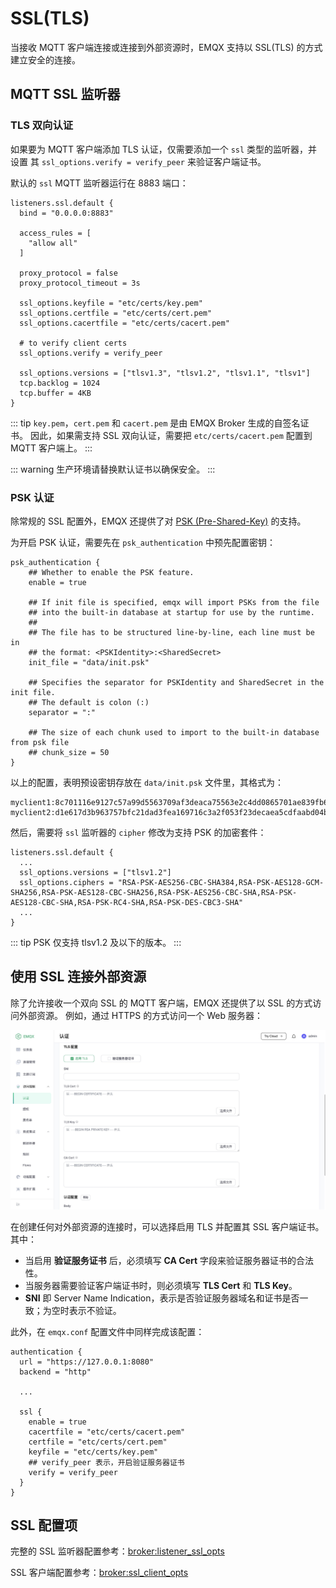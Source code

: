 # SSL(TLS)

当接收 MQTT 客户端连接或连接到外部资源时，EMQX 支持以 SSL(TLS) 的方式
建立安全的连接。

## MQTT SSL 监听器

### TLS 双向认证

如果要为 MQTT 客户端添加 TLS 认证，仅需要添加一个 `ssl` 类型的监听器，并设置
其 `ssl_options.verify = verify_peer` 来验证客户端证书。

默认的 `ssl` MQTT 监听器运行在 8883 端口：

```
listeners.ssl.default {
  bind = "0.0.0.0:8883"

  access_rules = [
    "allow all"
  ]

  proxy_protocol = false
  proxy_protocol_timeout = 3s

  ssl_options.keyfile = "etc/certs/key.pem"
  ssl_options.certfile = "etc/certs/cert.pem"
  ssl_options.cacertfile = "etc/certs/cacert.pem"

  # to verify client certs
  ssl_options.verify = verify_peer

  ssl_options.versions = ["tlsv1.3", "tlsv1.2", "tlsv1.1", "tlsv1"]
  tcp.backlog = 1024
  tcp.buffer = 4KB
}
```

::: tip
`key.pem`，`cert.pem` 和 `cacert.pem` 是由 EMQX Broker 生成的自签名证书。
因此，如果需支持 SSL 双向认证，需要把 `etc/certs/cacert.pem` 配置到 MQTT
客户端上。
:::

::: warning
生产环境请替换默认证书以确保安全。
:::

### PSK 认证

除常规的 SSL 配置外，EMQX 还提供了对 [PSK (Pre-Shared-Key)](https://en.wikipedia.org/wiki/Pre-shared_key) 的支持。

为开启 PSK 认证，需要先在 `psk_authentication` 中预先配置密钥：

```
psk_authentication {
    ## Whether to enable the PSK feature.
    enable = true

    ## If init file is specified, emqx will import PSKs from the file
    ## into the built-in database at startup for use by the runtime.
    ##
    ## The file has to be structured line-by-line, each line must be in
    ## the format: <PSKIdentity>:<SharedSecret>
    init_file = "data/init.psk"

    ## Specifies the separator for PSKIdentity and SharedSecret in the init file.
    ## The default is colon (:)
    separator = ":"

    ## The size of each chunk used to import to the built-in database from psk file
    ## chunk_size = 50
}
```

以上的配置，表明预设密钥存放在 `data/init.psk` 文件里，其格式为：

```
myclient1:8c701116e9127c57a99d5563709af3deaca75563e2c4dd0865701ae839fb6d79
myclient2:d1e617d3b963757bfc21dad3fea169716c3a2f053f23decaea5cdfaabd04bfc4
```

然后，需要将 `ssl` 监听器的 `cipher` 修改为支持 PSK 的加密套件：

```
listeners.ssl.default {
  ...
  ssl_options.versions = ["tlsv1.2"]
  ssl_options.ciphers = "RSA-PSK-AES256-CBC-SHA384,RSA-PSK-AES128-GCM-SHA256,RSA-PSK-AES128-CBC-SHA256,RSA-PSK-AES256-CBC-SHA,RSA-PSK-AES128-CBC-SHA,RSA-PSK-RC4-SHA,RSA-PSK-DES-CBC3-SHA"
  ...
}
```

::: tip
PSK 仅支持 tlsv1.2 及以下的版本。
:::

## 使用 SSL 连接外部资源

除了允许接收一个双向 SSL 的 MQTT 客户端，EMQX 还提供了以 SSL 的方式访问外部资源。
例如，通过 HTTPS 的方式访问一个 Web 服务器：

![Configure HTTPS Client](./assets/http-tls.jpg)

在创建任何对外部资源的连接时，可以选择启用 TLS 并配置其 SSL 客户端证书。其中：
- 当启用 **验证服务证书** 后，必须填写 **CA Cert** 字段来验证服务器证书的合法性。
- 当服务器需要验证客户端证书时，则必须填写 **TLS Cert** 和 **TLS Key**。
- **SNI** 即 Server Name Indication，表示是否验证服务器域名和证书是否一致；为空时表示不验证。

此外，在 `emqx.conf` 配置文件中同样完成该配置：

```
authentication {
  url = "https://127.0.0.1:8080"
  backend = "http"

  ...

  ssl {
    enable = true
    cacertfile = "etc/certs/cacert.pem"
    certfile = "etc/certs/cert.pem"
    keyfile = "etc/certs/key.pem"
    ## verify_peer 表示，开启验证服务器证书
    verify = verify_peer
  }
}
```

## SSL 配置项

完整的 SSL 监听器配置参考：[broker:listener_ssl_opts](../admin/cfg.md#broker-listener-ssl-opts)

SSL 客户端配置参考：[broker:ssl_client_opts](../admin/cfg.md#broker-ssl-client-opts)
